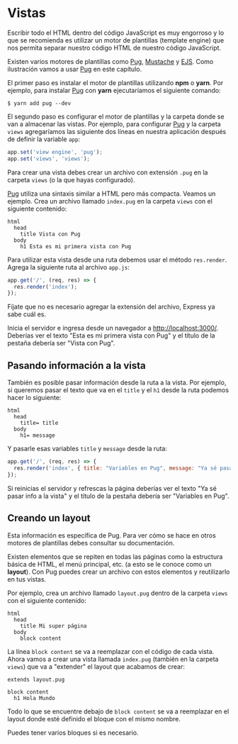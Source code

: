 # Vistas

Escribir todo el HTML dentro del código JavaScript es muy engorroso y lo que se recomienda es utilizar un motor de plantillas \(template engine\) que nos permita separar nuestro código HTML de nuestro código JavaScript.

Existen varios motores de plantillas como [Pug](https://pugjs.org/), [Mustache](https://github.com/janl/mustache.js) y [EJS](http://ejs.co/). Como ilustración vamos a usar [Pug](https://pugjs.org/) en este capítulo.

El primer paso es instalar el motor de plantillas utilizando **npm** o **yarn**. Por ejemplo, para instalar [Pug](https://pugjs.org/) con **yarn** ejecutaríamos el siguiente comando:

```text
$ yarn add pug --dev
```

El segundo paso es configurar el motor de plantillas y la carpeta donde se van a almacenar las vistas. Por ejemplo, para configurar [Pug](https://pugjs.org/) y la carpeta `views` agregaríamos las siguiente dos líneas en nuestra aplicación después de definir la variable `app`:

```javascript
app.set('view engine', 'pug');
app.set('views', 'views');
```

Para crear una vista debes crear un archivo con extensión `.pug` en la carpeta `views` \(o la que hayas configurado\).

[Pug](https://pugjs.org/) utiliza una sintaxis similar a HTML pero más compacta. Veamos un ejemplo. Crea un archivo llamado `index.pug` en la carpeta `views` con el siguiente contenido:

```text
html
  head
    title Vista con Pug
  body
    h1 Esta es mi primera vista con Pug
```

Para utilizar esta vista desde una ruta debemos usar el método `res.render`. Agrega la siguiente ruta al archivo `app.js`:

```javascript
app.get('/', (req, res) => {
  res.render('index');
});
```

Fíjate que no es necesario agregar la extensión del archivo, Express ya sabe cuál es.

Inicia el servidor e ingresa desde un navegador a [http://localhost:3000/](http://localhost:3000/). Deberías ver el texto "Esta es mi primera vista con Pug" y el título de la pestaña debería ser "Vista con Pug".

## Pasando información a la vista

También es posible pasar información desde la ruta a la vista. Por ejemplo, si queremos pasar el texto que va en el `title` y el `h1` desde la ruta podemos hacer lo siguiente:

```text
html
  head
    title= title
  body
    h1= message
```

Y pasarle esas variables `title` y `message` desde la ruta:

```javascript
app.get('/', (req, res) => {
  res.render('index', { title: "Variables en Pug", message: "Ya sé pasar info a la vista" });
});
```

Si reinicias el servidor y refrescas la página deberías ver el texto "Ya sé pasar info a la vista" y el título de la pestaña debería ser "Variables en Pug".

## Creando un layout

Esta información es específica de Pug. Para ver cómo se hace en otros motores de plantillas debes consultar su documentación.

Existen elementos que se repiten en todas las páginas como la estructura básica de HTML, el menú principal, etc. \(a esto se le conoce como un **layout**\). Con Pug puedes crear un archivo con estos elementos y reutilizarlo en tus vistas.

Por ejemplo, crea un archivo llamado `layout.pug` dentro de la carpeta `views` con el siguiente contenido:

```text
html
  head
    title Mi super página
  body
    block content
```

La línea `block content` se va a reemplazar con el código de cada vista. Ahora vamos a crear una vista llamada `index.pug` \(también en la carpeta `views`\) que va a "extender" el layout que acabamos de crear:

```text
extends layout.pug

block content
  h1 Hola Mundo
```

Todo lo que se encuentre debajo de `block content` se va a reemplazar en el layout donde esté definido el bloque con el mismo nombre.

Puedes tener varios bloques si es necesario.

